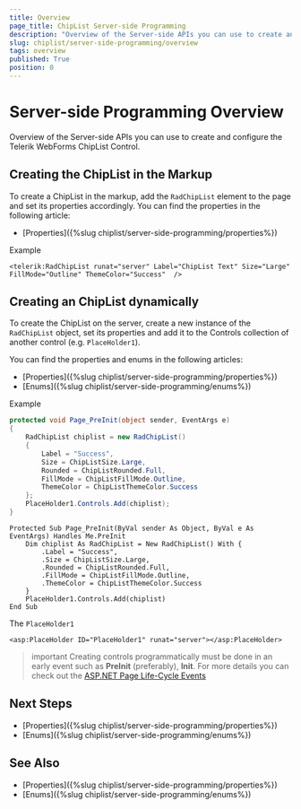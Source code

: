 ```yaml
---
title: Overview
page_title: ChipList Server-side Programming
description: "Overview of the Server-side APIs you can use to create and configure the Telerik WebForms ChipList Control."
slug: chiplist/server-side-programming/overview
tags: overview
published: True
position: 0
---
```


# Server-side Programming Overview

Overview of the Server-side APIs you can use to create and configure the Telerik WebForms ChipList Control.

## Creating the ChipList in the Markup

To create a ChipList in the markup, add the `RadChipList` element to the page and set its properties accordingly. You can find the properties in the following article: 
- [Properties]({%slug chiplist/server-side-programming/properties%})

Example

````ASP.NET
<telerik:RadChipList runat="server" Label="ChipList Text" Size="Large" FillMode="Outline" ThemeColor="Success"  />
````

## Creating an ChipList dynamically

To create the ChipList on the server, create a new instance of the `RadChipList` object, set its properties and add it to the Controls collection of another control (e.g. `PlaceHolder1`).  

You can find the properties and enums in the following articles:

- [Properties]({%slug chiplist/server-side-programming/properties%})
- [Enums]({%slug chiplist/server-side-programming/enums%})

Example

````C#
protected void Page_PreInit(object sender, EventArgs e)
{
    RadChipList chiplist = new RadChipList()
    {
        Label = "Success",
        Size = ChipListSize.Large,
        Rounded = ChipListRounded.Full,
        FillMode = ChipListFillMode.Outline,
        ThemeColor = ChipListThemeColor.Success
    };
    PlaceHolder1.Controls.Add(chiplist);
}
````
````VB
Protected Sub Page_PreInit(ByVal sender As Object, ByVal e As EventArgs) Handles Me.PreInit
    Dim chiplist As RadChipList = New RadChipList() With {
        .Label = "Success",
        .Size = ChipListSize.Large,
        .Rounded = ChipListRounded.Full,
        .FillMode = ChipListFillMode.Outline,
        .ThemeColor = ChipListThemeColor.Success
    }
    PlaceHolder1.Controls.Add(chiplist)
End Sub
````

The `PlaceHolder1`

````ASP.NET
<asp:PlaceHolder ID="PlaceHolder1" runat="server"></asp:PlaceHolder>
````

>important Creating controls programmatically must be done in an early event such as **PreInit** (preferably), **Init**. For more details you can check out the [ASP.NET Page Life-Cycle Events](https://learn.microsoft.com/en-us/previous-versions/aspnet/ms178472(v=vs.100)#life-cycle-events)

## Next Steps

- [Properties]({%slug chiplist/server-side-programming/properties%})
- [Enums]({%slug chiplist/server-side-programming/enums%})

## See Also

- [Properties]({%slug chiplist/server-side-programming/properties%})
- [Enums]({%slug chiplist/server-side-programming/enums%})
